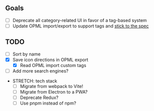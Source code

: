 ## Goals
- [ ] Deprecate all category-related UI in favor of a tag-based system
- [ ] Update OPML import/export to support tags and [stick to the spec](https://opml.org/spec2.opml)

## TODO
- [ ] Sort by name
- [x] Save icon directions in OPML export
  - [x] Read OPML import custom tags
- [ ] Add more search engines?

- STRETCH: tech stack
  - [ ] Migrate from webpack to Vite!
  - [ ] Migrate from Electron to a PWA?
  - [ ] Deprecate Redux?
  - [ ] Use pnpm instead of npm?
